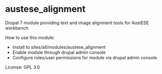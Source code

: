 austese_alignment
=================

Drupal 7 module providing text and image alignment tools for AustESE workbench

How to use this module:
* Install to sites/all/modules/austese_alignment
* Enable module through drupal admin console
* Configure roles/user permissions for module via drupal admin console

License: GPL 3.0
